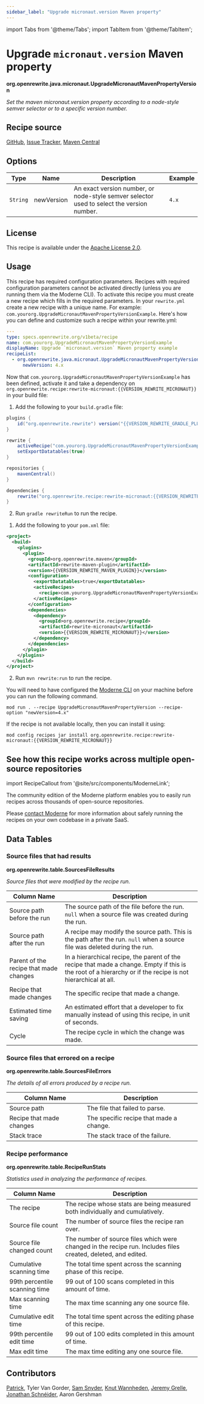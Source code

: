 ```yaml
---
sidebar_label: "Upgrade micronaut.version Maven property"
---
```


import Tabs from '@theme/Tabs';
import TabItem from '@theme/TabItem';

# Upgrade `micronaut.version` Maven property

**org.openrewrite.java.micronaut.UpgradeMicronautMavenPropertyVersion**

_Set the maven micronaut.version property according to a node-style semver selector or to a specific version number._

## Recipe source

[GitHub](https://github.com/openrewrite/rewrite-micronaut/blob/main/src/main/java/org/openrewrite/java/micronaut/UpgradeMicronautMavenPropertyVersion.java), 
[Issue Tracker](https://github.com/openrewrite/rewrite-micronaut/issues), 
[Maven Central](https://central.sonatype.com/artifact/org.openrewrite.recipe/rewrite-micronaut/)
## Options

| Type | Name | Description | Example |
| -- | -- | -- | -- |
| `String` | newVersion | An exact version number, or node-style semver selector used to select the version number. | `4.x` |

## License

This recipe is available under the [Apache License 2.0](https://www.apache.org/licenses/LICENSE-2.0).


## Usage

This recipe has required configuration parameters. Recipes with required configuration parameters cannot be activated directly (unless you are running them via the Moderne CLI). To activate this recipe you must create a new recipe which fills in the required parameters. In your `rewrite.yml` create a new recipe with a unique name. For example: `com.yourorg.UpgradeMicronautMavenPropertyVersionExample`.
Here's how you can define and customize such a recipe within your rewrite.yml:
```yaml title="rewrite.yml"
---
type: specs.openrewrite.org/v1beta/recipe
name: com.yourorg.UpgradeMicronautMavenPropertyVersionExample
displayName: Upgrade `micronaut.version` Maven property example
recipeList:
  - org.openrewrite.java.micronaut.UpgradeMicronautMavenPropertyVersion:
      newVersion: 4.x
```

Now that `com.yourorg.UpgradeMicronautMavenPropertyVersionExample` has been defined, activate it and take a dependency on `org.openrewrite.recipe:rewrite-micronaut:{{VERSION_REWRITE_MICRONAUT}}` in your build file:
<Tabs groupId="projectType">
<TabItem value="gradle" label="Gradle">

1. Add the following to your `build.gradle` file:

```groovy title="build.gradle"
plugins {
    id("org.openrewrite.rewrite") version("{{VERSION_REWRITE_GRADLE_PLUGIN}}")
}

rewrite {
    activeRecipe("com.yourorg.UpgradeMicronautMavenPropertyVersionExample")
    setExportDatatables(true)
}

repositories {
    mavenCentral()
}

dependencies {
    rewrite("org.openrewrite.recipe:rewrite-micronaut:{{VERSION_REWRITE_MICRONAUT}}")
}
```
2. Run `gradle rewriteRun` to run the recipe.
</TabItem>
<TabItem value="maven" label="Maven">

1. Add the following to your `pom.xml` file:

```xml title="pom.xml"
<project>
  <build>
    <plugins>
      <plugin>
        <groupId>org.openrewrite.maven</groupId>
        <artifactId>rewrite-maven-plugin</artifactId>
        <version>{{VERSION_REWRITE_MAVEN_PLUGIN}}</version>
        <configuration>
          <exportDatatables>true</exportDatatables>
          <activeRecipes>
            <recipe>com.yourorg.UpgradeMicronautMavenPropertyVersionExample</recipe>
          </activeRecipes>
        </configuration>
        <dependencies>
          <dependency>
            <groupId>org.openrewrite.recipe</groupId>
            <artifactId>rewrite-micronaut</artifactId>
            <version>{{VERSION_REWRITE_MICRONAUT}}</version>
          </dependency>
        </dependencies>
      </plugin>
    </plugins>
  </build>
</project>
```
2. Run `mvn rewrite:run` to run the recipe.
</TabItem>
<TabItem value="moderne-cli" label="Moderne CLI">

You will need to have configured the [Moderne CLI](https://docs.moderne.io/user-documentation/moderne-cli/getting-started/cli-intro) on your machine before you can run the following command.

```shell title="shell"
mod run . --recipe UpgradeMicronautMavenPropertyVersion --recipe-option "newVersion=4.x"
```

If the recipe is not available locally, then you can install it using:
```shell
mod config recipes jar install org.openrewrite.recipe:rewrite-micronaut:{{VERSION_REWRITE_MICRONAUT}}
```
</TabItem>
</Tabs>

## See how this recipe works across multiple open-source repositories

import RecipeCallout from '@site/src/components/ModerneLink';

<RecipeCallout link="https://app.moderne.io/recipes/org.openrewrite.java.micronaut.UpgradeMicronautMavenPropertyVersion" />

The community edition of the Moderne platform enables you to easily run recipes across thousands of open-source repositories.

Please [contact Moderne](https://moderne.io/product) for more information about safely running the recipes on your own codebase in a private SaaS.
## Data Tables

### Source files that had results
**org.openrewrite.table.SourcesFileResults**

_Source files that were modified by the recipe run._

| Column Name | Description |
| ----------- | ----------- |
| Source path before the run | The source path of the file before the run. `null` when a source file was created during the run. |
| Source path after the run | A recipe may modify the source path. This is the path after the run. `null` when a source file was deleted during the run. |
| Parent of the recipe that made changes | In a hierarchical recipe, the parent of the recipe that made a change. Empty if this is the root of a hierarchy or if the recipe is not hierarchical at all. |
| Recipe that made changes | The specific recipe that made a change. |
| Estimated time saving | An estimated effort that a developer to fix manually instead of using this recipe, in unit of seconds. |
| Cycle | The recipe cycle in which the change was made. |

### Source files that errored on a recipe
**org.openrewrite.table.SourcesFileErrors**

_The details of all errors produced by a recipe run._

| Column Name | Description |
| ----------- | ----------- |
| Source path | The file that failed to parse. |
| Recipe that made changes | The specific recipe that made a change. |
| Stack trace | The stack trace of the failure. |

### Recipe performance
**org.openrewrite.table.RecipeRunStats**

_Statistics used in analyzing the performance of recipes._

| Column Name | Description |
| ----------- | ----------- |
| The recipe | The recipe whose stats are being measured both individually and cumulatively. |
| Source file count | The number of source files the recipe ran over. |
| Source file changed count | The number of source files which were changed in the recipe run. Includes files created, deleted, and edited. |
| Cumulative scanning time | The total time spent across the scanning phase of this recipe. |
| 99th percentile scanning time | 99 out of 100 scans completed in this amount of time. |
| Max scanning time | The max time scanning any one source file. |
| Cumulative edit time | The total time spent across the editing phase of this recipe. |
| 99th percentile edit time | 99 out of 100 edits completed in this amount of time. |
| Max edit time | The max time editing any one source file. |


## Contributors
[Patrick](mailto:patway99@gmail.com), Tyler Van Gorder, [Sam Snyder](mailto:sam@moderne.io), [Knut Wannheden](mailto:knut@moderne.io), [Jeremy Grelle](mailto:grellej@unityfoundation.io), [Jonathan Schnéider](mailto:jkschneider@gmail.com), Aaron Gershman
